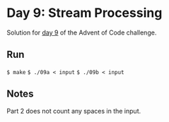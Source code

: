 # Day 9: Stream Processing
Solution for [day 9](https://adventofcode.com/2017/day/9) of the Advent of Code challenge.

## Run
`$ make`
`$ ./09a < input`
`$ ./09b < input`

## Notes
Part 2 does not count any spaces in the input.
